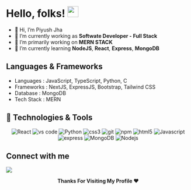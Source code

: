 # Hello, folks! <img src="https://raw.githubusercontent.com/MartinHeinz/MartinHeinz/master/wave.gif" width="30px" height="30px">

- 👋 Hi, I’m Piyush Jha
- 🔭 I’m currently working as **Softwate Developer - Full Stack**
- 🔭 I’m primarily working on **MERN STACK**
- 🌱 I’m currently learning **NodeJS**, **React**, **Express**, **MongoDB**

## Languages & Frameworks

- Languages : JavaScript, TypeScript, Python, C
- Frameworks : NextJS, ExpressJS, Bootstrap, Tailwind CSS
- Database : MongoDB
- Tech Stack : MERN

## 🔧 Technologies & Tools

<p align="center">
  <img alt="React" src="https://img.shields.io/badge/-React-45b8d8?style=flat-square&logo=react&logoColor=white" />
  <img alt="vs code" src="https://img.shields.io/badge/-VS_Code-2088FF?style=flat-square&logo=visual-studio-code&logoColor=white" />
  <img alt="Python" src="https://img.shields.io/badge/-Python-1a73e8?style=flat-square&logo=python&logoColor=white" />
  <img alt="css3" src="https://img.shields.io/badge/-CSS3-FB542B?style=flat-square&logo=css3&logoColor=white" />
  <img alt="git" src="https://img.shields.io/badge/-Git-F05032?style=flat-square&logo=git&logoColor=white" />
  <img alt="npm" src="https://img.shields.io/badge/-NPM-CB3837?style=flat-square&logo=npm&logoColor=white" />
  <img alt="html5" src="https://img.shields.io/badge/-HTML5-E34F26?style=flat-square&logo=html5&logoColor=white" />
  <img alt="Javascript" src="https://img.shields.io/badge/-Javascript-EC4A3F?style=flat-square&logo=javascript&logoColor=white" />
  <img alt="express" src="https://img.shields.io/badge/-Express-F9A03C?style=flat-square&logo=express&logoColor=white" />
  <img alt="MongoDB" src="https://img.shields.io/badge/-MongoDB-13aa52?style=flat-square&logo=mongodb&logoColor=white" />
  <img alt="Nodejs" src="https://img.shields.io/badge/-Nodejs-43853d?style=flat-square&logo=Node.js&logoColor=white" />
</p>

## Connect with me

 [<img src="https://img.shields.io/badge/linkedin-%230077B5.svg?&style=for-the-badge&logo=linkedin&logoColor=white" />](https://www.linkedin.com/in/piyushjha06/) 

<p align="center">
  <b>Thanks For Visiting My Profile ❤️</b>
</p>

<!---
probies/probies is a ✨ special ✨ repository because its `README.md` (this file) appears on your GitHub profile.
You can click the Preview link to take a look at your changes.
--->
